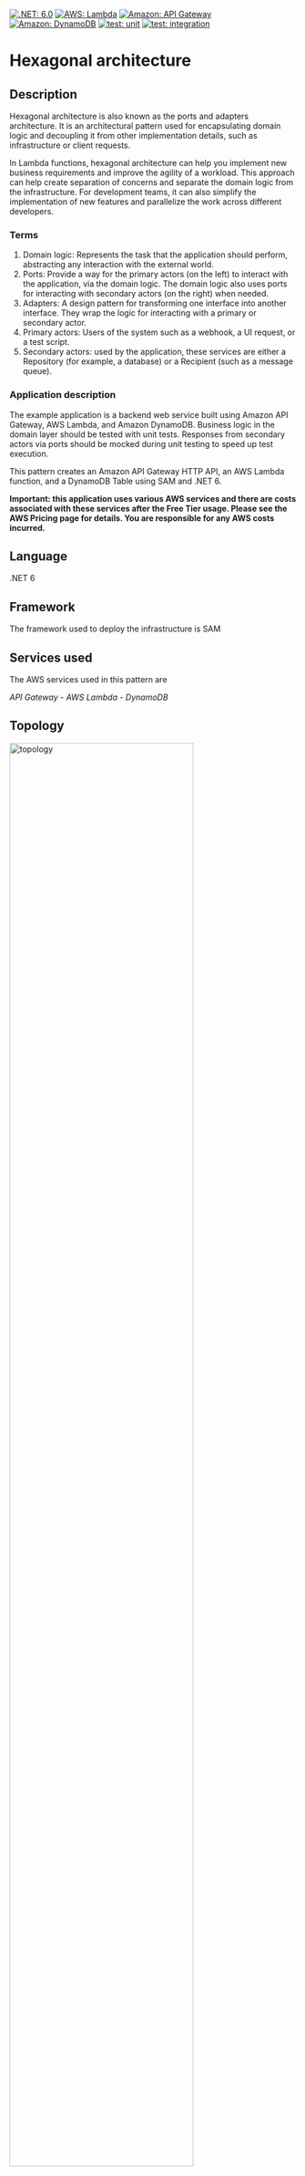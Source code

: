 [![.NET: 6.0](https://img.shields.io/badge/.NET-6.0-Green)](https://img.shields.io/badge/.NET-6.0-Green)
[![AWS: Lambda](https://img.shields.io/badge/AWS-Lambda-blueviolet)](https://img.shields.io/badge/AWS-Lambda-blueviolet)
[![Amazon: API Gateway](https://img.shields.io/badge/Amazon-API%20Gateway-blueviolet)]()
[![Amazon: DynamoDB](https://img.shields.io/badge/Amazon-DynamoDB-blueviolet)]()
[![test: unit](https://img.shields.io/badge/Test-Unit-blue)](https://img.shields.io/badge/Test-Unit-blue)
[![test: integration](https://img.shields.io/badge/Test-Integration-yellow)](https://img.shields.io/badge/Test-Integration-yellow)

# Hexagonal architecture

## Description

Hexagonal architecture is also known as the ports and adapters architecture. It is an architectural pattern used for encapsulating domain logic and decoupling it from other implementation details, such as infrastructure or client requests. 

In Lambda functions, hexagonal architecture can help you implement new business requirements and improve the agility of a workload. This approach can help create separation of concerns and separate the domain logic from the infrastructure. For development teams, it can also simplify the implementation of new features and parallelize the work across different developers.

### Terms
1. Domain logic: Represents the task that the application should perform, abstracting any interaction with the external world.
2. Ports: Provide a way for the primary actors (on the left) to interact with the application, via the domain logic. The domain logic also uses ports for interacting with secondary actors (on the right) when needed.
3. Adapters: A design pattern for transforming one interface into another interface. They wrap the logic for interacting with a primary or secondary actor.
4. Primary actors: Users of the system such as a webhook, a UI request, or a test script.
5. Secondary actors: used by the application, these services are either a Repository (for example, a database) or a Recipient (such as a message queue).

### Application description
The example application is a backend web service built using Amazon API Gateway, AWS Lambda, and Amazon DynamoDB. Business logic in the domain layer should be tested with unit tests. Responses from secondary actors via ports should be mocked during unit testing to speed up test execution. 

This pattern creates an Amazon API Gateway HTTP API, an AWS Lambda function, and a DynamoDB Table using SAM and .NET 6.

**Important: this application uses various AWS services and there are costs associated with these services after the Free Tier usage. Please see the AWS Pricing page for details. You are responsible for any AWS costs incurred.**

## Language
.NET 6

## Framework
The framework used to deploy the infrastructure is SAM

## Services used
The AWS services used in this pattern are

*API Gateway - AWS Lambda - DynamoDB*

## Topology

<img src="../docs/hexagonal-architecture.png" alt="topology" width="80%"/>


## Instructions

### Sign up for 3rd party service
We need a 3rd party service to retrieve real-time currencies value for this example, you can use a service like [fixer.io](https://fixer.io/), Create a free account and get the API Key used for consume the API

* In the solution folder update [serverless.template](./serverless.template) file, replace ```<INSERT API KEY>``` with the fixer.io API Key.
* In the integration test folder update [HttpClientFixtrue.cs](./tests/GetStock.IntegrationTests/Fixtures/HttpClientFixture.cs) - replace ```<INSERT API KEY>``` with the fixture.io API key.

### Deploy to AWS
The SAM template contains all the information to deploy AWS resources (an API Gateway, Lambda function and a DynamoDB table) and also the permission required by these services to communicate.
The AWS SAM CLI is used to deploy the application. When working through the `sam deploy --guided` take note of the stack name used.

```
sam build
sam deploy --guided
```

After the stack is created you can access the follow routes on the API to perform different CRUD actions:

#### GET /stock/{StockID}

Get specific stack price in multiple currencies

### Fill DynamoDB data

Create or update a product in the database, the API expects the below payload:

```json
{
    "StockId": "my-unique-id",    
    "Value": 10
}
```

## Cleanup

Run the given command to delete the resources that were created. It might take some time for the CloudFormation stack to get deleted.
```
sam delete
```

## Project Structure

The solution is split down into 3 projects:

- [GetStock](./src/GetStock/) *Contains all of the application's business/domain logic*
- [GetStock.UnitTest](./tests/GetStock.UnitTest/) *Contains unit tests that test logic without external dependencies*
- [GetStock.IntegrationTest](./tests/GetStock.IntegrationTest/) * Contains tests that require external dependencies.    

## Automated Tests
The source code for this sample includes automated unit and integration tests. [xUnit](https://xunit.net/) is the primary test framework used to write these tests. A few other libraries and frameworks are used depending on the test case pattern. Please see below.

### Unit Tests 

## [CurrencyConverterTests.cs](./tests/GetStock.UnitTest/Adapters/CurrencyConverterTests.cs)
The goal of these unit tests is to test the CurrencyConverterHttpClient adapter. 

It uses [FakeItEasy](https://fakeiteasy.github.io/) for the mocking framework. The `IHttpClient` interface is mocked.

```c#
[Fact]
public async Task GetCurrencies_returnFailure_returnEmptyList()
{
    var fakeClient = A.Fake<IHttpClient>();
    A.CallTo(() => fakeClient.GetAsync(A<string>._))
        .Returns(Task.FromResult(
    @"{
  ""base"": ""EUR"",
  ""date"": ""2023-01-24"",
  ""rates"": {    
    ""USD"": 1.2345
  },
  ""success"": false,
  ""timestamp"": 1674556804
}"
    ));

    var target = new CurrencyConverterHttpClient(fakeClient);
    var result = await target.GetCurrencies("", Array.Empty<string>());
    var expected = new Dictionary<string, double> { };

    Assert.Equal(expected, result);
}
```

## [StockLogicTests](../hexagonal-architecture/tests/GetStock.UnitTest/Domains/StockLogicTests.cs)

The goal of these unit tests is to test the application's business logic. 
It uses [FakeItEasy](https://fakeiteasy.github.io/) mocking framework with [AutoFake](https://autofac.readthedocs.io/en/latest/integration/fakeiteasy.html) as an automocking container.
Using automocking we can reduce the amount of initialization code needed to set up multiple external dependencies needed for the tests

```c#
[Fact]
public async Task RetrieveStockValuesAsync_StockNotFound_ReturnEmptyList()
{
    using var fake = new AutoFake();

    var fakeStockDb = fake.Resolve<IStockDB>();
    A.CallTo(() => fakeStockDb.GetStockValueAsync(A<string>._))
        .Throws<StockNotFoundException>();

    var target = fake.Resolve<StockLogic>();

    var result = await target.RetrieveStockValuesAsync("stock-1");

    var expected = new StockWithCurrencies("stock-1", Array.Empty<KeyValuePair<string, double>>());

    result.Should().BeEquivalentTo(expected);
}
```

## [FunctionTests.cs](./tests/GetStock.UnitTest/FunctionsTests.cs)
The goal of these unit tests is to test the lambda function entry point. 

It uses [FakeItEasy](https://fakeiteasy.github.io/) mocking framework with [AutoFake](https://autofac.readthedocs.io/en/latest/integration/fakeiteasy.html) as an automocking container.
Using automocking we can reduce the amount of initialization code needed to set up multiple external dependencies needed for the tests

A custom class following the builder pattern is used to [build the API request](./tests/GetStock.UnitTest/Builder/APIGatewayProxyRequestBuilder.cs) to be sent into the handler.

```c#
[Fact]
public void GetStockById_stockIdInPath_callFunctionHandler()
{
    using var autoFake = new AutoFake();

    autoFake.Provide<IHttpHandler, HttpHandler>();

    var target = autoFake.Resolve<Functions>();

    var testLambdaContext = new TestLambdaContext();

    var request = new ApiGatewayProxyRequestBuilder()
        .PathParamter("StockId", "stock-1")
        .Build();

    var result = target.GetStockById(request, testLambdaContext);

    var fakeLogic = autoFake.Resolve<IStockLogic>();

    Assert.Multiple(
            () => result.StatusCode.Should().Be(200),
            () => A.CallTo(() => fakeLogic.RetrieveStockValuesAsync("stock-1")).MustHaveHappened()
        );
}
```

### Integration Tests 
The goal of these tests is to test work along with external dependencies. In a hexagonal architecture these dependencies are called *adapters*. This sample has two such dependencies we need to test:
* [External http based API](./tests/GetStock.IntegrationTest/Adapters/HttpClientTests.cs)
* [DynamoDB table](./tests/GetStock.IntegrationTest/Adapters/StockDynamoDbTests.cs)

Test fixtures has been implemented to setup and teardown these dependencies and remove boilerplate code fomr the tests.
* [HttpClientFixture.cs](./tests/GetStock.IntegrationTest/Fixtures/HttpClientFixture.cs) create a client to send and receive information from 3rd party API and dispose it after test run.
* [DynamoDbTestBase.cs](./tests/GetStock.IntegrationTest/Fixtures/DynamoDbTestBase.cs) create a client to read and store data in dynamoDB, the dynamoDB integration tests can run using [DynamoDB Local](https://docs.aws.amazon.com/amazondynamodb/latest/developerguide/DynamoDBLocal.DownloadingAndRunning.html) or using a real dynamoDb table on AWS. Choosing between the two options is done by setting ```RUN_LOCAL_DB``` on [using.cs](./tests/GetStock.IntegrationTest/Usings.cs)

### 3rd party API tests
[HttpClientTests](./tests/GetStock.IntegrationTest/Adapters/HttpClientTests.cs)
The goal of this test is to demonstrate a test that runs against a 3rd party api. The test interacts with an external service directly and tests the expected responses returned by the API. Before running this test, update the api key in [HttpClientFixture](./tests/GetStock.IntegrationTest/Fixtures/HttpClientFixture.cs).

It uses the [IClassFixture](https://xunit.net/docs/shared-context) feature of [xUnit](https://xunit.net/) to perform setup and teardown logic. The setup code creates an HttpClient with the endpoint url.

### DynamoDB tests
[StockDynamoDbTests](./tests/GetStock.IntegrationTest/Adapters/StockDynamoDbTests.cs)
The goal of these tests is to demonstrate tests that runs against DynamoDB. The test interacts with DynamoDB directly either using a local emulator or the DynamoDB table hosted in AWS. 

To run this test locally you will need to install Docker on the dev machine. To run the tests using your AWS account resources will need to be deployed using the steps in the `Deployment Commands` section above.

It uses the [IClassFixture](https://xunit.net/docs/shared-context) feature of [xUnit](https://xunit.net/) to perform setup and teardown logic. The setup code creates an DynamoDB client with the endpoint url.

## Requirements

* [Create an AWS account](https://portal.aws.amazon.com/gp/aws/developer/registration/index.html) if you do not already have one and log in. The IAM user that you use must have sufficient permissions to make necessary AWS service calls and manage AWS resources.
* [AWS CLI](https://docs.aws.amazon.com/cli/latest/userguide/install-cliv2.html) installed and configured
* [Git Installed](https://git-scm.com/book/en/v2/Getting-Started-Installing-Git)
* [AWS Serverless Application Model](https://docs.aws.amazon.com/serverless-application-model/latest/developerguide/serverless-sam-cli-install.html) (AWS SAM) installed
* [.NET 6](https://dotnet.microsoft.com/en-us/download/dotnet/6.0) installed
* [Fixer.io -  3rd party service to retrieve real-time currencies value for this example](https://fixer.io/)